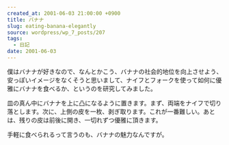 ```yaml
---
created_at: 2001-06-03 21:00:00 +0900
title: バナナ
slug: eating-banana-elegantly
source: wordpress/wp_7_posts/207
tags:
  - 日記
date: 2001-06-03
---
```


僕はバナナが好きなので、なんとかこう、バナナの社会的地位を向上させよう、安っぽいイメージをなくそうと思いまして、ナイフとフォークを使って如何に優雅にバナナを食べるか、というのを研究してみました。

皿の真ん中にバナナを上に凸になるように置きます。まず、両端をナイフで切り落とします。次に、上側の皮を一枚、剥ぎ取ります。これが一番難しい。あとは、残りの皮は前後に開き、一切れずつ優雅に頂きます。

手軽に食べられるって言うのも、バナナの魅力なんですが。
